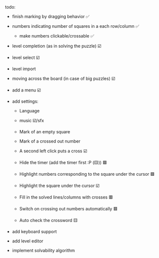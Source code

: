 todo:

- finish marking by dragging behavior ✅

- numbers indicating number of squares in a each row/column ✅
	- make numbers clickable/crossable ✅
 
- level completion (as in solving the puzzle) ☑️

- level select ☑️
- level import

- moving across the board (in case of big puzzles) ☑️

- add a menu ☑️

- add settings:
	- Language
	- music ☑️/sfx
	- Mark of an empty square
	- Mark of a crossed out number
	
	- A second left click puts a cross ☑️
	- Hide the timer (add the timer first :P (🟨)) 🟩
	- Highlight numbers corresponding to the square under the cursor 🟩
	- Highlight the square under the cursor ☑️
	- Fill in the solved lines/columns with crosses 🟥
	- Switch on crossing out numbers automatically 🟥
	- Auto check the crossword 🟨


- add keyboard support
- add level editor
- implement solvability algorithm
